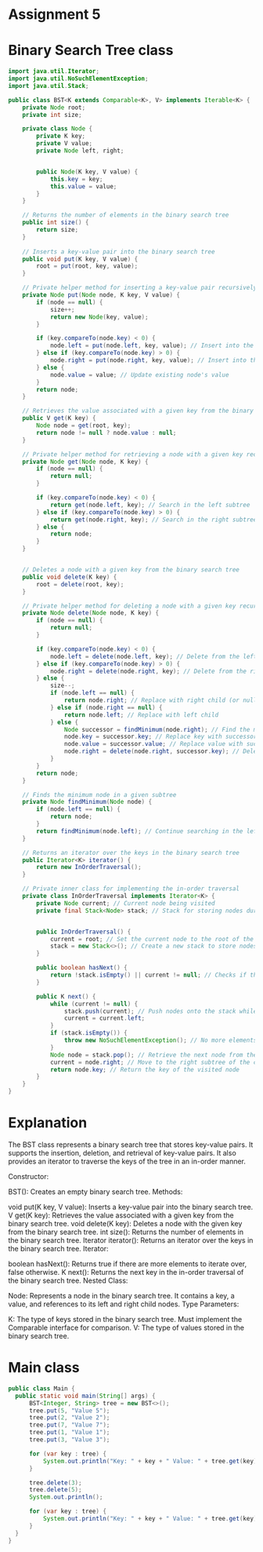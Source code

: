 # Assignment 5
# Binary Search Tree class
```java
import java.util.Iterator;
import java.util.NoSuchElementException;
import java.util.Stack;

public class BST<K extends Comparable<K>, V> implements Iterable<K> {
    private Node root;
    private int size;

    private class Node {
        private K key;
        private V value;
        private Node left, right;


        public Node(K key, V value) {
            this.key = key;
            this.value = value;
        }
    }

    // Returns the number of elements in the binary search tree
    public int size() {
        return size;
    }
    
    // Inserts a key-value pair into the binary search tree
    public void put(K key, V value) {
        root = put(root, key, value);
    }

    // Private helper method for inserting a key-value pair recursively
    private Node put(Node node, K key, V value) {
        if (node == null) {
            size++;
            return new Node(key, value);
        }

        if (key.compareTo(node.key) < 0) {
            node.left = put(node.left, key, value); // Insert into the left subtree
        } else if (key.compareTo(node.key) > 0) {
            node.right = put(node.right, key, value); // Insert into the right subtree
        } else {
            node.value = value; // Update existing node's value
        }
        return node;
    }

    // Retrieves the value associated with a given key from the binary search tree
    public V get(K key) {
        Node node = get(root, key);
        return node != null ? node.value : null;
    }

    // Private helper method for retrieving a node with a given key recursively
    private Node get(Node node, K key) {
        if (node == null) {
            return null;
        }

        if (key.compareTo(node.key) < 0) {
            return get(node.left, key); // Search in the left subtree
        } else if (key.compareTo(node.key) > 0) {
            return get(node.right, key); // Search in the right subtree
        } else {
            return node;
        }
    }


    // Deletes a node with a given key from the binary search tree
    public void delete(K key) {
        root = delete(root, key);
    }

    // Private helper method for deleting a node with a given key recursively
    private Node delete(Node node, K key) {
        if (node == null) {
            return null;
        }

        if (key.compareTo(node.key) < 0) {
            node.left = delete(node.left, key); // Delete from the left subtree
        } else if (key.compareTo(node.key) > 0) {
            node.right = delete(node.right, key); // Delete from the right subtree
        } else {
            size--;
            if (node.left == null) {
                return node.right; // Replace with right child (or null if no right child)
            } else if (node.right == null) {
                return node.left; // Replace with left child
            } else {
                Node successor = findMinimum(node.right); // Find the minimum node in the right subtree
                node.key = successor.key; // Replace key with successor's key
                node.value = successor.value; // Replace value with successor's value
                node.right = delete(node.right, successor.key); // Delete the successor node from the right subtree
            }
        }
        return node;
    }

    // Finds the minimum node in a given subtree
    private Node findMinimum(Node node) {
        if (node.left == null) {
            return node;
        }
        return findMinimum(node.left); // Continue searching in the left subtree
    }

    // Returns an iterator over the keys in the binary search tree
    public Iterator<K> iterator() {
        return new InOrderTraversal();
    }

    // Private inner class for implementing the in-order traversal
    private class InOrderTraversal implements Iterator<K> {
        private Node current; // Current node being visited
        private final Stack<Node> stack; // Stack for storing nodes during traversal


        public InOrderTraversal() {
            current = root; // Set the current node to the root of the binary search tree
            stack = new Stack<>(); // Create a new stack to store nodes during traversal
        }

        public boolean hasNext() {
            return !stack.isEmpty() || current != null; // Checks if there are more elements to iterate over
        }

        public K next() {
            while (current != null) {
                stack.push(current); // Push nodes onto the stack while traversing to the leftmost node
                current = current.left;
            }
            if (stack.isEmpty()) {
                throw new NoSuchElementException(); // No more elements to iterate
            }
            Node node = stack.pop(); // Retrieve the next node from the stack
            current = node.right; // Move to the right subtree of the current node
            return node.key; // Return the key of the visited node
        }
    }
}
```
# Explanation


The BST class represents a binary search tree that stores key-value pairs. It supports the insertion, deletion, and retrieval of key-value pairs. It also provides an iterator to traverse the keys of the tree in an in-order manner.

Constructor:

BST(): Creates an empty binary search tree.
Methods:

void put(K key, V value): Inserts a key-value pair into the binary search tree.
V get(K key): Retrieves the value associated with a given key from the binary search tree.
void delete(K key): Deletes a node with the given key from the binary search tree.
int size(): Returns the number of elements in the binary search tree.
Iterator<K> iterator(): Returns an iterator over the keys in the binary search tree.
Iterator:

boolean hasNext(): Returns true if there are more elements to iterate over, false otherwise.
K next(): Returns the next key in the in-order traversal of the binary search tree.
Nested Class:

Node: Represents a node in the binary search tree. It contains a key, a value, and references to its left and right child nodes.
Type Parameters:

K: The type of keys stored in the binary search tree. Must implement the Comparable interface for comparison.
V: The type of values stored in the binary search tree.

  # Main class
  ```java
public class Main {
    public static void main(String[] args) {
        BST<Integer, String> tree = new BST<>();
        tree.put(5, "Value 5");
        tree.put(2, "Value 2");
        tree.put(7, "Value 7");
        tree.put(1, "Value 1");
        tree.put(3, "Value 3");

        for (var key : tree) {
            System.out.println("Key: " + key + " Value: " + tree.get(key));
        }

        tree.delete(3);
        tree.delete(5);
        System.out.println();

        for (var key : tree) {
            System.out.println("Key: " + key + " Value: " + tree.get(key));
        }
    }
}
```
